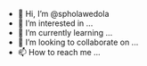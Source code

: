 - 👋 Hi, I’m @spholawedola
- 👀 I’m interested in ...
- 🌱 I’m currently learning ...
- 💞️ I’m looking to collaborate on ...
- 📫 How to reach me ...

<!---
spholawedola/spholawedola is a ✨ special ✨ repository because its `README.md` (this file) appears on your GitHub profile.
You can click the Preview link to take a look at your changes.
--->
